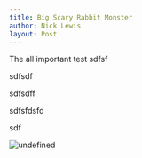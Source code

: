 ```yaml
---
title: Big Scary Rabbit Monster
author: Nick Lewis
layout: Post
---
```


The all important test
sdfsf

sdfsdf



sdfsdff



sdfsfdsfd


sdf

![undefined](content/DJI_0071.JPG)